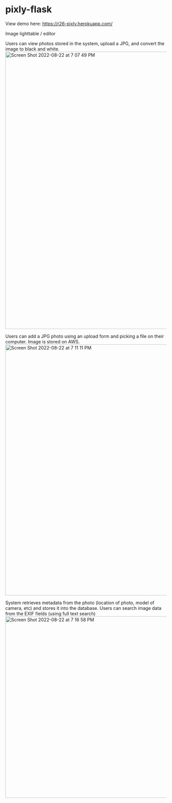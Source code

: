 # pixly-flask

View demo here: https://r26-pixly.herokuapp.com/

Image lighttable / editor

Users can view photos stored in the system, upload a JPG, and convert the image to black and white.
<img width="866" alt="Screen Shot 2022-08-22 at 7 07 49 PM" src="https://user-images.githubusercontent.com/728518/186053247-167e7cce-c436-4704-94cc-80e78e28277a.png">


Users can add a JPG photo using an upload form and picking a file on their computer. Image is stored on AWS.
<img width="784" alt="Screen Shot 2022-08-22 at 7 11 11 PM" src="https://user-images.githubusercontent.com/728518/186053568-49d29fa5-f02e-4d2d-82ce-1bd6629003d4.png">


System retrieves metadata from the photo (location of photo, model of camera, etc) and stores it into the database.
Users can search image data from the EXIF fields (using full text search)
<img width="567" alt="Screen Shot 2022-08-22 at 7 16 58 PM" src="https://user-images.githubusercontent.com/728518/186054211-34f15a71-d198-4d32-be77-6f167a7fab40.png">






